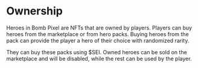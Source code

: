 # Ownership

Heroes in Bomb Pixel are NFTs that are owned by players. Players can buy heroes from the marketplace or from hero packs. Buying heroes from the pack can provide the player a hero of their choice with randomized rarity.&#x20;

They can buy these packs using $SEI. Owned heroes can be sold on the marketplace and will be disabled, while the rest can be used by the player.

